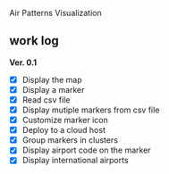 Air Patterns Visualization

## work log
**Ver. 0.1**
- [x] Display the map
- [x] Display a marker
- [x] Read csv file
- [x] Display mutiple markers from csv file
- [x] Customize marker icon
- [x] Deploy to a cloud host
- [x] Group markers in clusters
- [x] Display airport code on the marker
- [x] Display international airports